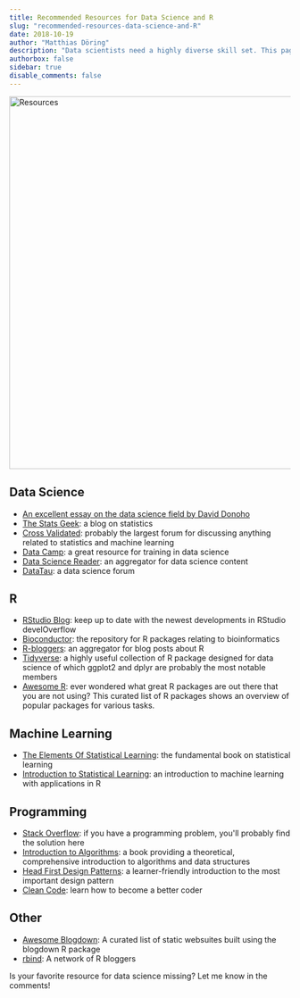 ```yaml
---
title: Recommended Resources for Data Science and R
slug: "recommended-resources-data-science-and-R"
date: 2018-10-19
author: "Matthias Döring"
description: "Data scientists need a highly diverse skill set. This page lists useful resources for learning about programming with R, machine learning, and statistics."
authorbox: false
sidebar: true
disable_comments: false
--- 
```

<img src="/img/resources.jpg" alt = "Resources" width = "1000" height = "668">

## Data Science

* [An excellent essay on the data science field by David Donoho](http://courses.csail.mit.edu/18.337/2015/docs/50YearsDataScience.pdf)
* [The Stats Geek](http://thestatsgeek.com/): a blog on statistics
* [Cross Validated](https://stats.stackexchange.com): probably the largest forum for discussing anything related to statistics and machine learning
* [Data Camp](https://www.datacamp.com): a great resource for training in data science
* [Data Science Reader](https://rushter.com/dsreader/): an aggregator for data science content
* [DataTau](http://www.datatau.com/): a data science forum

## R

* [RStudio Blog](https://blog.rstudio.com/): keep up to date with the newest developments in RStudio
develOverflow
* [Bioconductor](https://bioconductor.org): the repository for R packages relating to bioinformatics
* [R-bloggers](https://www.r-bloggers.com): an aggregator for blog posts about R
* [Tidyverse](https://www.tidyverse.org/): a highly useful collection of R package designed for data science of which ggplot2 and dplyr are probably the most notable members
* [Awesome R](https://awesome-r.com/): ever wondered what great R packages are out there that you are not using? This curated list of R packages shows an overview of popular packages for various tasks.

## Machine Learning

* [The Elements Of Statistical Learning](https://www.amazon.de/gp/product/0387848576/ref=as_li_tl?ie=UTF8&tag=datasciencebl-21&camp=1638&creative=6742&linkCode=as2&creativeASIN=0387848576&linkId=52db56d2e7c9fe69dc12c776e63e7a64): the fundamental book on statistical learning
* [Introduction to Statistical Learning](https://www.amazon.de/gp/product/B01IBM7790/ref=as_li_tl?ie=UTF8&tag=datasciencebl-21&camp=1638&creative=6742&linkCode=as2&creativeASIN=B01IBM7790&linkId=80a2e9001a36184fc0357f2616d3a06c): an introduction to machine learning with applications in R

## Programming

* [Stack Overflow](https://stats.stackexchange.com): if you have a programming problem, you'll probably find the solution here
* [Introduction to Algorithms](https://www.amazon.de/gp/product/8120340078/ref=as_li_tl?ie=UTF8&tag=datasciencebl-21&camp=1638&creative=6742&linkCode=as2&creativeASIN=8120340078&linkId=181cab8ce76a63d59f8b1c43fcaed7a5): a book providing a theoretical, comprehensive introduction to algorithms and data structures
* [Head First Design Patterns](https://www.amazon.de/gp/product/0596007124/ref=as_li_tl?ie=UTF8&tag=datasciencebl-21&camp=1638&creative=6742&linkCode=as2&creativeASIN=0596007124&linkId=b8f75b281c12f9d45f3eaf20422a99ac): a learner-friendly introduction to the most important design pattern
* [Clean Code](https://www.amazon.de/gp/product/0132350882/ref=as_li_tl?ie=UTF8&tag=datasciencebl-21&camp=1638&creative=6742&linkCode=as2&creativeASIN=0132350882&linkId=ba3d0d698912f2a7e31f5339668e7e9c): learn how to become a better coder

## Other

* [Awesome Blogdown](https://awesome-blogdown.com/): A curated list of static websuites built using the blogdown R package
* [rbind](https://support.rbind.io/): A network of R bloggers

Is your favorite resource for data science missing? Let me know in the comments!

